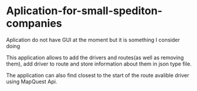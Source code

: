 # Aplication-for-small-spediton-companies
Aplication do not have GUI at the moment but it is something I consider doing<br>

This application allows to add the drivers and routes(as well as removing them), add driver to route and store information about them in json type file.<br>

The application can also find closest to the start of the route avalible driver using MapQuest Api.<br>

